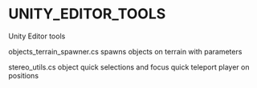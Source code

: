 # UNITY_EDITOR_TOOLS
Unity Editor tools

objects_terrain_spawner.cs
spawns objects on terrain with parameters

stereo_utils.cs
object quick selections and focus
quick teleport player on positions
